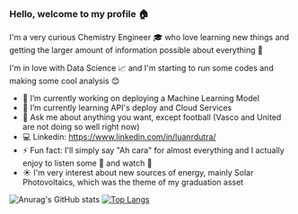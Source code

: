 ### Hello, welcome to my profile :house:

I'm a very curious Chemistry Engineer :mortar_board: who love learning new things and getting the larger amount of information possible about everything :microscope:
    
I'm in love with Data Science :chart_with_upwards_trend: and I'm starting to run some codes and making some cool analysis :blush:

- 🔭 I’m currently working on deploying a Machine Learning Model
- 🌱 I’m currently learning API's deploy and Cloud Services
- 💬 Ask me about anything you want, except football (Vasco and United are not doing so well right now)
- :computer: Linkedin: https://www.linkedin.com/in/luanrdutra/
- ⚡ Fun fact: I'll simply say "Ah cara" for almost everything and I actually enjoy to listen some :musical_keyboard: and watch :tennis:
- :sunny: I'm very interest about new sources of energy, mainly Solar Photovoltaics, which was the theme of my graduation asset 

![Anurag's GitHub stats](https://github-readme-stats.vercel.app/api?username=LuanRD&show_icons=true&theme=radical)
[![Top Langs](https://github-readme-stats.vercel.app/api/top-langs/?username=LuanRD&show_icons=true&theme=radical)](https://github.com/anuraghazra/github-readme-stats)


